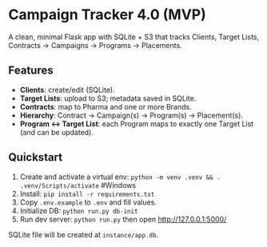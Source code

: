 # Campaign Tracker 4.0 (MVP)

A clean, minimal Flask app with SQLite + S3 that tracks Clients, Target Lists, Contracts → Campaigns → Programs → Placements.

## Features
- **Clients**: create/edit (SQLite).
- **Target Lists**: upload to S3; metadata saved in SQLite.
- **Contracts**: map to Pharma and one or more Brands.
- **Hierarchy**: Contract → Campaign(s) → Program(s) → Placement(s).
- **Program ↔ Target List**: each Program maps to exactly one Target List (and can be updated).

## Quickstart
1. Create and activate a virtual env: `python -m venv .venv && . .venv/Scripts/activate` #Windows
2. Install: `pip install -r requirements.txt`
3. Copy `.env.example` to `.env` and fill values.
4. Initialize DB: `python run.py db-init`
5. Run dev server: `python run.py` then open http://127.0.0.1:5000/

SQLite file will be created at `instance/app.db`.
